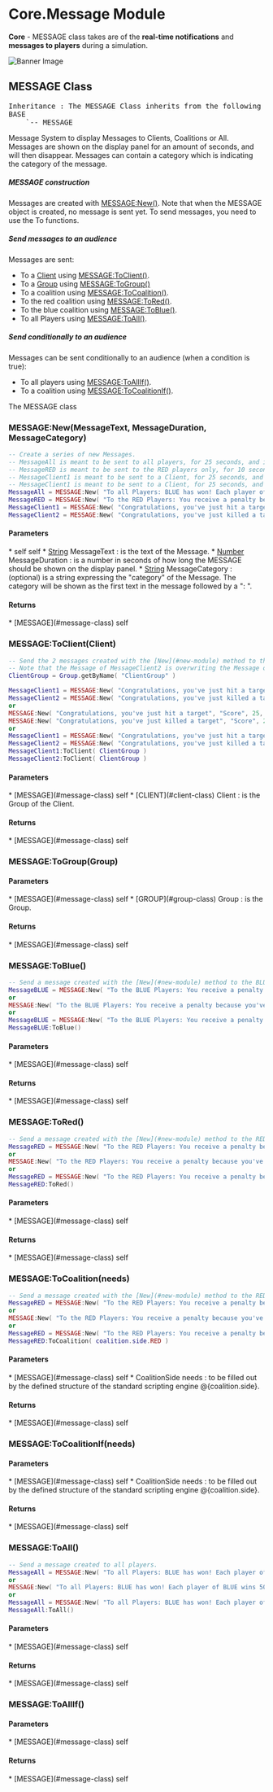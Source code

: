 # Core.Message Module
**Core** - MESSAGE class takes are of the **real-time notifications** and **messages to players** during a simulation.

![Banner Image](/includes/Pictures/MESSAGE/Dia1.JPG)



## MESSAGE Class
<pre>
Inheritance : The MESSAGE Class inherits from the following parents :
BASE
	`-- MESSAGE
</pre>

Message System to display Messages to Clients, Coalitions or All.
Messages are shown on the display panel for an amount of seconds, and will then disappear.
Messages can contain a category which is indicating the category of the message.

#####  MESSAGE construction

Messages are created with [MESSAGE:New()](#message-new-messagetext-messageduration-messagecategory). Note that when the MESSAGE object is created, no message is sent yet.
To send messages, you need to use the To functions.

#####  Send messages to an audience

Messages are sent:

* To a [Client](#client-module) using [MESSAGE:ToClient()](#message-toclient-client).
* To a [Group](#group-module) using [MESSAGE:ToGroup()](#message-togroup-group)
* To a coalition using [MESSAGE:ToCoalition()](#message-tocoalition-needs).
* To the red coalition using [MESSAGE:ToRed()](#message-tored).
* To the blue coalition using [MESSAGE:ToBlue()](#message-toblue).
* To all Players using [MESSAGE:ToAll()](#message-toall).

#####  Send conditionally to an audience

Messages can be sent conditionally to an audience (when a condition is true):

* To all players using [MESSAGE:ToAllIf()](#message-toallif).
* To a coalition using [MESSAGE:ToCoalitionIf()](#message-tocoalitionif-needs).


The MESSAGE class


### MESSAGE:New(MessageText, MessageDuration, MessageCategory)
``` lua
-- Create a series of new Messages.
-- MessageAll is meant to be sent to all players, for 25 seconds, and is classified as "Score".
-- MessageRED is meant to be sent to the RED players only, for 10 seconds, and is classified as "End of Mission", with ID "Win".
-- MessageClient1 is meant to be sent to a Client, for 25 seconds, and is classified as "Score", with ID "Score".
-- MessageClient1 is meant to be sent to a Client, for 25 seconds, and is classified as "Score", with ID "Score".
MessageAll = MESSAGE:New( "To all Players: BLUE has won! Each player of BLUE wins 50 points!",  25, "End of Mission" )
MessageRED = MESSAGE:New( "To the RED Players: You receive a penalty because you've killed one of your own units", 25, "Penalty" )
MessageClient1 = MESSAGE:New( "Congratulations, you've just hit a target",  25, "Score" )
MessageClient2 = MESSAGE:New( "Congratulations, you've just killed a target", 25, "Score")
```

<h4> Parameters </h4>
* self self
* <u>String</u> MessageText : is the text of the Message.
* <u>Number</u> MessageDuration : is a number in seconds of how long the MESSAGE should be shown on the display panel.
* <u>String</u> MessageCategory : (optional) is a string expressing the "category" of the Message. The category will be shown as the first text in the message followed by a ": ".

<h4> Returns </h4>
* [MESSAGE](#message-class)
self


### MESSAGE:ToClient(Client)
``` lua
-- Send the 2 messages created with the [New](#new-module) method to the Client Group.
-- Note that the Message of MessageClient2 is overwriting the Message of MessageClient1.
ClientGroup = Group.getByName( "ClientGroup" )

MessageClient1 = MESSAGE:New( "Congratulations, you've just hit a target", "Score", 25, "Score" ):ToClient( ClientGroup )
MessageClient2 = MESSAGE:New( "Congratulations, you've just killed a target", "Score", 25, "Score" ):ToClient( ClientGroup )
or
MESSAGE:New( "Congratulations, you've just hit a target", "Score", 25, "Score" ):ToClient( ClientGroup )
MESSAGE:New( "Congratulations, you've just killed a target", "Score", 25, "Score" ):ToClient( ClientGroup )
or
MessageClient1 = MESSAGE:New( "Congratulations, you've just hit a target", "Score", 25, "Score" )
MessageClient2 = MESSAGE:New( "Congratulations, you've just killed a target", "Score", 25, "Score" )
MessageClient1:ToClient( ClientGroup )
MessageClient2:ToClient( ClientGroup )
```

<h4> Parameters </h4>
* [MESSAGE](#message-class)
self
* [CLIENT](#client-class) Client : is the Group of the Client.

<h4> Returns </h4>
* [MESSAGE](#message-class)
self


### MESSAGE:ToGroup(Group)

<h4> Parameters </h4>
* [MESSAGE](#message-class)
self
* [GROUP](#group-class) Group : is the Group.

<h4> Returns </h4>
* [MESSAGE](#message-class)
self


### MESSAGE:ToBlue()
``` lua
-- Send a message created with the [New](#new-module) method to the BLUE coalition.
MessageBLUE = MESSAGE:New( "To the BLUE Players: You receive a penalty because you've killed one of your own units", "Penalty", 25, "Score" ):ToBlue()
or
MESSAGE:New( "To the BLUE Players: You receive a penalty because you've killed one of your own units", "Penalty", 25, "Score" ):ToBlue()
or
MessageBLUE = MESSAGE:New( "To the BLUE Players: You receive a penalty because you've killed one of your own units", "Penalty", 25, "Score" )
MessageBLUE:ToBlue()
```

<h4> Parameters </h4>
* [MESSAGE](#message-class)
self

<h4> Returns </h4>
* [MESSAGE](#message-class)
self


### MESSAGE:ToRed()
``` lua
-- Send a message created with the [New](#new-module) method to the RED coalition.
MessageRED = MESSAGE:New( "To the RED Players: You receive a penalty because you've killed one of your own units", "Penalty", 25, "Score" ):ToRed()
or
MESSAGE:New( "To the RED Players: You receive a penalty because you've killed one of your own units", "Penalty", 25, "Score" ):ToRed()
or
MessageRED = MESSAGE:New( "To the RED Players: You receive a penalty because you've killed one of your own units", "Penalty", 25, "Score" )
MessageRED:ToRed()
```

<h4> Parameters </h4>
* [MESSAGE](#message-class)
self

<h4> Returns </h4>
* [MESSAGE](#message-class)
self


### MESSAGE:ToCoalition(needs)
``` lua
-- Send a message created with the [New](#new-module) method to the RED coalition.
MessageRED = MESSAGE:New( "To the RED Players: You receive a penalty because you've killed one of your own units", "Penalty", 25, "Score" ):ToCoalition( coalition.side.RED )
or
MESSAGE:New( "To the RED Players: You receive a penalty because you've killed one of your own units", "Penalty", 25, "Score" ):ToCoalition( coalition.side.RED )
or
MessageRED = MESSAGE:New( "To the RED Players: You receive a penalty because you've killed one of your own units", "Penalty", 25, "Score" )
MessageRED:ToCoalition( coalition.side.RED )
```

<h4> Parameters </h4>
* [MESSAGE](#message-class)
self
* CoalitionSide needs : to be filled out by the defined structure of the standard scripting engine @{coalition.side}.

<h4> Returns </h4>
* [MESSAGE](#message-class)
self


### MESSAGE:ToCoalitionIf(needs)

<h4> Parameters </h4>
* [MESSAGE](#message-class)
self
* CoalitionSide needs : to be filled out by the defined structure of the standard scripting engine @{coalition.side}.

<h4> Returns </h4>
* [MESSAGE](#message-class)
self


### MESSAGE:ToAll()
``` lua
-- Send a message created to all players.
MessageAll = MESSAGE:New( "To all Players: BLUE has won! Each player of BLUE wins 50 points!", "End of Mission", 25, "Win" ):ToAll()
or
MESSAGE:New( "To all Players: BLUE has won! Each player of BLUE wins 50 points!", "End of Mission", 25, "Win" ):ToAll()
or
MessageAll = MESSAGE:New( "To all Players: BLUE has won! Each player of BLUE wins 50 points!", "End of Mission", 25, "Win" )
MessageAll:ToAll()
```

<h4> Parameters </h4>
* [MESSAGE](#message-class)
self

<h4> Returns </h4>
* [MESSAGE](#message-class)
self


### MESSAGE:ToAllIf()

<h4> Parameters </h4>
* [MESSAGE](#message-class)
self

<h4> Returns </h4>
* [MESSAGE](#message-class)
self


